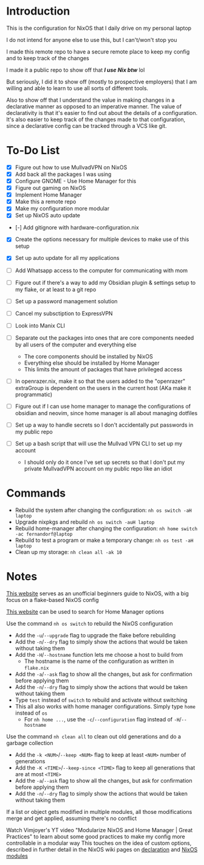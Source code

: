 # Introduction

This is the configuration for NixOS that I daily drive on my personal laptop

I do not intend for anyone else to use this, but I can't/won't stop you

I made this remote repo to have a secure remote place to keep my config and to keep track of the changes

I made it a public repo to show off that ***I use Nix btw*** lol

But seriously, I did it to show off (mostly to prospective employers) that I am willing and able to learn to use all sorts of different tools.

Also to show off that I understand the value in making changes in a declarative manner as opposed to an imperative manner.
The value of declarativity is that it's easier to find out about the details of a configuration. It's also easier to keep track of the changes made to that configuration, since a declarative config can be tracked through a VCS like git.

# To-Do List
- [x] Figure out how to use MullvadVPN on NixOS
- [x] Add back all the packages I was using
- [x] Configure GNOME - Use Home Manager for this
- [x] Figure out gaming on NixOS
- [x] Implement Home Manager
- [x] Make this a remote repo
- [x] Make my configuration more modular
- [x] Set up NixOS auto update
- [-] Add gitignore with hardware-configuration.nix
- [x] Create the options necessary for multiple devices to make use of this setup
- [x] Set up auto update for all my applications

- [ ] Add Whatsapp access to the computer for communicating with mom
- [ ] Figure out if there's a way to add my Obsidian plugin & settings setup to my flake, or at least to a git repo
- [ ] Set up a password management solution
- [ ] Cancel my subsctiption to ExpressVPN
- [ ] Look into Manix CLI
- [ ] Separate out the packages into ones that are core components needed by all users of the computer and everything else
    - The core components should be installed by NixOS
    - Everything else should be installed by Home Manager
    - This limits the amount of packages that have privileged access
- [ ] In openrazer.nix, make it so that the users added to the "openrazer" extraGroup is dependent on the users in the current host (AKa make it programmatic)
- [ ] Figure out if I can use home manager to manage the configurations of obsidian and neovim, since home manager is all about managing dotfiles
- [ ] Set up a way to handle secrets so I don't accidentally put passwords in my public repo
- [ ] Set up a bash script that will use the Mullvad VPN CLI to set up my account
  - I should only do it once I've set up secrets so that I don't put my private MullvadVPN account on my public repo like an idiot

# Commands

- Rebuild the system after changing the configuration: `nh os switch -aH laptop`
- Upgrade nixpkgs and rebuild `nh os switch -auH laptop`
- Rebuild home-manager after changing the configuration: `nh home switch -ac fernandorf@laptop`
- Rebuild to test a program or make a temporary change: `nh os test -aH laptop`
- Clean up my storage: `nh clean all -ak 10`

# Notes

[This website](https://nixos-and-flakes.thiscute.world/) serves as an unofficial beginners guide to NixOS, with a big focus on a flake-based NixOS config

[This website](https://home-manager-options.extranix.com/) can be used to search for Home Manager options

Use the command `nh os switch` to rebuild the NixOS configuration
- Add the `-u`/`--upgrade` flag to upgrade the flake before rebuilding
- Add the `-n`/`--dry` flag to simply show the actions that would be taken without taking them
- Add the `-H`/`--hostname` function lets me choose a host to build from
  - The hostname is the name of the configuration as written in `flake.nix`
- Add the `-a`/`--ask` flag to show all the changes, but ask for confirmation before applying them
- Add the `-n`/`--dry` flag to simply show the actions that would be taken without taking them
- Type `test` instead of `switch` to rebuild and activate without switching
- This all also works with home manager configurations. Simply type `home` instead of `os`
  - For `nh home ...`, use the `-c`/`--configuration` flag instead of `-H`/`--hostname`

Use the command `nh clean all` to clean out old generations and do a garbage collection
- Add the `-k <NUM>`/`--keep <NUM>` flag to keep at least `<NUM>` number of generations
- Add the `-K <TIME>`/`--keep-since <TIME>` flag to keep all generations that are at most `<TIME>`
- Add the `-a`/`--ask` flag to show all the changes, but ask for confirmation before applying them
- Add the `-n`/`--dry` flag to simply show the actions that would be taken without taking them

If a list or object gets modified in multiple modules, all those modifications merge and get applied, assuming there's no conflict

Watch Vimjoyer's YT video "Modularize NixOS and Home Manager | Great Practices" to learn about some good practices to make my config more controllable in a modular way
This touches on the idea of custom options, described in further detail in the NixOS wiki pages on [declaration](https://nixos.wiki/wiki/Declaration) and [NixOS modules](https://nixos.wiki/wiki/NixOS_modules)